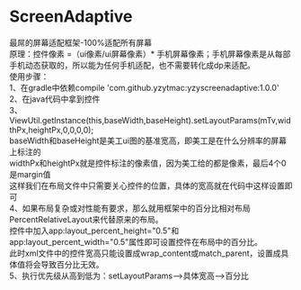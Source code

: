 # ScreenAdaptive
最屌的屏幕适配框架-100%适配所有屏幕  
原理：控件像素 =（ui像素/ui屏幕像素）* 手机屏幕像素；手机屏幕像素是从每部手机动态获取的，所以能为任何手机适配，也不需要转化成dp来适配。  
使用步骤：  
1、在gradle中依赖compile 'com.github.yzytmac:yzyscreenadaptive:1.0.0'  
2、在java代码中拿到控件  
3、ViewUtil.getInstance(this,baseWidth,baseHeight).setLayoutParams(mTv,widthPx,heightPx,0,0,0,0);  
baseWidth和baseHeight是美工ui图的基准宽高，即美工是在什么分辨率的屏幕上标注的  
widthPx和heightPx就是控件标注的像素值，因为美工给的都是像素，最后4个0是margin值  
这样我们在布局文件中只需要关心控件的位置，具体的宽高就在代码中这样设置即可  
4、如果布局复杂或对性能有要求，那么就用框架中的百分比相对布局PercentRelativeLayout来代替原来的布局。  
控件中加入app:layout_percent_height="0.5"和app:layout_percent_width="0.5"属性即可设置控件在布局中的百分比。  
此时xml文件中的控件宽高只能设置成wrap_content或match_parent，设置成具体值将会导致百分比无效。  
5、执行优先级从高到低为：setLayoutParams——>具体宽高——>百分比
